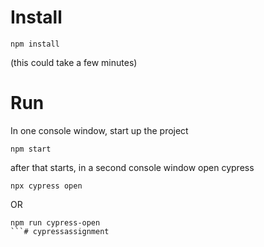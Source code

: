 # Install

```
npm install
```
(this could take a few minutes)


# Run

In one console window, start up the project
```
npm start
```

after that starts, in a second console window open cypress
```
npx cypress open
```
OR
```
npm run cypress-open
```# cypressassignment
